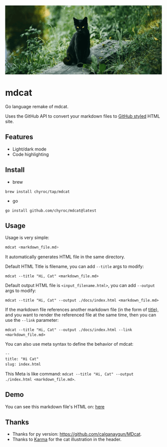 ![](./static/header.png)

# mdcat

Go language remake of mdcat.

Uses the GitHub API to convert your markdown files to [GitHub styled](https://primer.style/) HTML site.

## Features

- Light/dark mode
- Code highlighting

## Install

- brew

```shell
brew install chyroc/tap/mdcat
```

- go

```shell
go install github.com/chyroc/mdcat@latest
```

## Usage

Usage is very simple:

```sh
mdcat <markdown_file.md>
```

It automatically generates HTML file in the same directory.


Default HTML Title is filename, you can add `--title` args to modify:

```shell
mdcat --title "Hi, Cat" <markdown_file.md>
```

Default output HTML file is `<input_filename.html>`, you can add `--output` args to modify:

```shell
mdcat --title "Hi, Cat" --output ./docs/index.html <markdown_file.md>
```

If the markdown file references another markdown file (in the form of [title](./markdown-file.md)), and you want to render the referenced file at the same time, then you can use the `--link` parameter:

```shell
mdcat --title "Hi, Cat" --output ./docs/index.html --link <markdown_file.md>
```

You can also use meta syntax to define the behavior of mdcat:

```markdown
--
title: "Hi Cat"
slug: index.html
```

This Meta is like command: `mdcat --title "Hi, Cat" --output ./index.html <markdown_file.md>`.

## Demo

You can see this markdown file's HTML on:
[here](https://chyroc.github.io/mdcat)

## Thanks

- Thanks for py version: https://github.com/calganaygun/MDcat.
- Thanks to [Karma](https://www.instagram.com/sanmiyorumamaevet/) for the cat illustration in the header.
